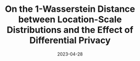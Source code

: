 ---
title: "On the 1-Wasserstein Distance between Location-Scale Distributions and the Effect of Differential Privacy"
collection: publications
permalink: /publication/2023-04-WDP
excerpt: 'We provide an exact expressions for the 1-Wasserstein distance between independent location-scale distributions. The expressions are represented using location and scale parameters and special functions such as the standard Gaussian CDF or the Gamma function. Specifically, we find that the 1-Wasserstein distance between independent univariate location-scale distributions is equivalent to the mean of a folded distribution within the same family whose underlying location and scale are equal to the difference of the locations and scales of the original distributions. A new linear upper bound on the 1-Wasserstein distance is presented and the asymptotic bounds of the 1-Wasserstein distance are detailed in the Gaussian case. The effect of differential privacy using the Laplace and Gaussian mechanisms on the 1-Wasserstein distance is studied using the closed-form expressions and bounds.'
date: 2023-04-28
venue: 'arXiv'
link: 'https://arxiv.org/pdf/2304.14869'
paperurl: '/files/pdf/research/WDP.pdf'
code: 'https://github.com/saurabac/wasserstein_distance_closed_forms.git'
citation: 'Chhachhi, S. and Teng, F., 2023. On the 1-Wasserstein distance between location-scale distributions and the effect of differential privacy. arXiv preprint arXiv:2304.14869.'
---